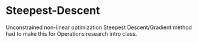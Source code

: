 # Steepest-Descent
Unconstrained non-linear optimization
Steepest Descent/Gradient method had to make this for Operations research intro class.
